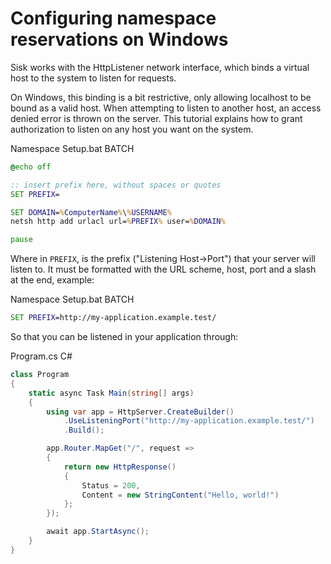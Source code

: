 # Configuring namespace reservations on Windows

Sisk works with the HttpListener network interface, which binds a virtual host to the system to listen for requests.

On Windows, this binding is a bit restrictive, only allowing localhost to be bound as a valid host. When attempting to listen to another host, an access denied error is thrown on the server. This tutorial explains how to grant authorization to listen on any host you want on the system.

<div class="script-header">
    <span>
        Namespace Setup.bat
    </span>
    <span>
        BATCH
    </span>
</div>

```bat
@echo off

:: insert prefix here, without spaces or quotes
SET PREFIX=

SET DOMAIN=%ComputerName%\%USERNAME%
netsh http add urlacl url=%PREFIX% user=%DOMAIN%

pause
```

Where in `PREFIX`, is the prefix ("Listening Host->Port") that your server will listen to. It must be formatted with the URL scheme, host, port and a slash at the end, example:

<div class="script-header">
    <span>
        Namespace Setup.bat
    </span>
    <span>
        BATCH
    </span>
</div>

```bat
SET PREFIX=http://my-application.example.test/
```

So that you can be listened in your application through:

<div class="script-header">
    <span>
        Program.cs
    </span>
    <span>
        C#
    </span>
</div>

```csharp
class Program
{
    static async Task Main(string[] args)
    {
        using var app = HttpServer.CreateBuilder()
            .UseListeningPort("http://my-application.example.test/")
            .Build();

        app.Router.MapGet("/", request =>
        {
            return new HttpResponse()
            {
                Status = 200,
                Content = new StringContent("Hello, world!")
            };
        });

        await app.StartAsync();
    }
}
```